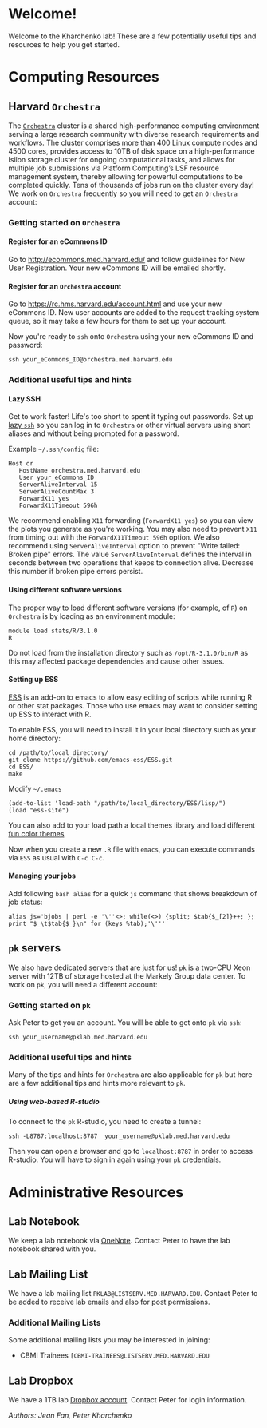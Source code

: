 # Welcome!

Welcome to the Kharchenko lab! These are a few potentially useful tips and resources to help you get started. 

# Computing Resources

## Harvard `Orchestra`

The [`Orchestra`](https://rc.hms.harvard.edu/#orchestra) cluster is a shared high-performance computing environment serving a large research community with diverse research requirements and workflows. The cluster comprises more than 400 Linux compute nodes and 4500 cores, provides access to 10TB of disk space on a high-performance Isilon storage cluster for ongoing computational tasks, and allows for multiple job submissions via Platform Computing’s LSF resource management system, thereby allowing for powerful computations to be completed quickly. Tens of thousands of jobs run on the cluster every day! We work on `Orchestra` frequently so you will need to get an `Orchestra` account:

### Getting started on `Orchestra`

#### Register for an eCommons ID

Go to http://ecommons.med.harvard.edu/ and follow guidelines for New User Registration. Your new eCommons ID will be emailed shortly.

#### Register for an `Orchestra` account

Go to https://rc.hms.harvard.edu/account.html and use your new eCommons ID. New user accounts are added to the request tracking system queue, so it may take a few hours for them to set up your account.

Now you're ready to `ssh` onto `Orchestra` using your new eCommons ID and password:  
```
ssh your_eCommons_ID@orchestra.med.harvard.edu
```

### Additional useful tips and hints

#### Lazy SSH

Get to work faster! Life's too short to spent it typing out passwords. Set up [lazy `ssh`](http://jefworks.com/stupid-must-knows-lazy-ssh/) so you can log in to `Orchestra` or other virtual servers using short aliases and without being prompted for a password. 

Example `~/.ssh/config` file:  
```
Host or
   HostName orchestra.med.harvard.edu
   User your_eCommons_ID
   ServerAliveInterval 15
   ServerAliveCountMax 3
   ForwardX11 yes  
   ForwardX11Timeout 596h
```

We recommend enabling `X11` forwarding (`ForwardX11 yes`) so you can view the plots you generate as you're working. You may also need to prevent `X11` from timing out with the `ForwardX11Timeout 596h` option. We also recommend using `ServerAliveInterval` option to prevent "Write failed: Broken pipe" errors. The value `ServerAliveInterval` defines the interval in seconds between two operations that keeps to connection alive. Decrease this number if broken pipe errors persist.

#### Using different software versions

The proper way to load different software versions (for example, of `R`) on `Orchestra` is by loading as an environment module:  
```
module load stats/R/3.1.0
R
```  
Do not load from the installation directory such as `/opt/R-3.1.0/bin/R` as this may affected package dependencies and cause other issues.

#### Setting up ESS

[ESS](http://ess.r-project.org/) is an add-on to emacs to allow easy editing of scripts while running R or other stat packages. Those who use emacs may want to consider setting up ESS to interact with R. 

To enable ESS, you will need to install it in your local directory such as your home directory:
```
cd /path/to/local_directory/
git clone https://github.com/emacs-ess/ESS.git 
cd ESS/
make
```

Modify `~/.emacs`
```
(add-to-list 'load-path "/path/to/local_directory/ESS/lisp/")
(load "ess-site")
```
You can also add to your load path a local themes library and load different [fun color themes](http://emacsthemes.caisah.info/)

Now when you create a new `.R` file with `emacs`, you can execute commands via `ESS` as usual with `C-c C-c`. 

#### Managing your jobs

Add following `bash alias` for a quick `js` command that shows breakdown of job status:
```
alias js='bjobs | perl -e '\''<>; while(<>) {split; $tab{$_[2]}++; }; print "$_\t$tab{$_}\n" for (keys %tab);'\'''
```

## `pk` servers
We also have dedicated servers that are just for us! `pk` is a two-CPU Xeon server with 12TB of storage hosted at the Markely Group data center. To work on `pk`, you will need a different account:

### Getting started on `pk`

Ask Peter to get you an account. You will be able to get onto `pk` via `ssh`:
```
ssh your_username@pklab.med.harvard.edu
```  

### Additional useful tips and hints

Many of the tips and hints for `Orchestra` are also applicable for `pk` but here are a few additional tips and hints more relevant to `pk`. 

##### Using web-based R-studio 

To connect to the `pk` R-studio, you need to create a tunnel: 
```
ssh -L8787:localhost:8787  your_username@pklab.med.harvard.edu
```
Then you can open a browser and go to `localhost:8787` in order to access R-studio. You will have to sign in again using your `pk` credentials. 

# Administrative Resources

## Lab Notebook

We keep a lab notebook via [OneNote](https://www.onenote.com). Contact Peter to have the lab notebook shared with you. 

## Lab Mailing List

We have a lab mailing list `PKLAB@LISTSERV.MED.HARVARD.EDU`. Contact Peter to be added to receive lab emails and also for post permissions. 

### Additional Mailing Lists

Some additional mailing lists you may be interested in joining:
-  CBMI Trainees `[CBMI-TRAINEES@LISTSERV.MED.HARVARD.EDU`

## Lab Dropbox

We have a 1TB lab [Dropbox account](https://www.dropbox.com/home). Contact Peter for login information.


*Authors: Jean Fan, Peter Kharchenko*
